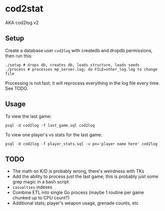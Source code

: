 # cod2stat

AKA cod2log v2

## Setup

Create a database user `cod2log` with createdb and dropdb permissions, then run this:

```
./setup # drops db, creates db, loads structure, loads seeds
./process # processes mp_server.log; do FILE=other_log.log to change file
```

Processing is not fast; it will reprocess everything in the log file every time. See TODO.

## Usage

To view the last game:

```
psql -U cod2log -f last_game.sql cod2log
```

To view one player's vs stats for the last game:

```
psql -U cod2log -f player_stats.sql -v pn='player name here' cod2log
```

## TODO

- The math on K/D is probably wrong, there's weirdness with TKs
- Add the ability to process just the last game; this is probably just some grep magic in a bash script
- `casualties` indexes
- Combine ETL into single Go process (maybe 1 routine per game chunked up to CPU count?)
- Additional stats; player's weapon usage, grenade counts, etc
